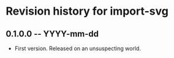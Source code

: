 # Revision history for import-svg

## 0.1.0.0 -- YYYY-mm-dd

* First version. Released on an unsuspecting world.
